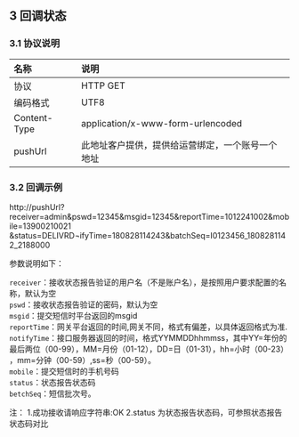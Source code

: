 ## 3 回调状态

### 3.1 协议说明

|名称|说明|
|:---|:---|
|协议|HTTP GET|
|编码格式|UTF8|
|Content-Type|application/x-www-form-urlencoded|
|pushUrl|此地址客户提供，提供给运营绑定，一个账号一个地址|

### 3.2 回调示例


http://pushUrl?receiver=admin&pswd=12345&msgid=12345&reportTime=1012241002&mobile=13900210021<br/>&status=DELIVRD¬ifyTime=180828114243&batchSeq=I0123456_1808281142_2188000<br/>

参数说明如下：

`receiver`：接收状态报告验证的用户名（不是账户名），是按照用户要求配置的名称，默认为空<br/>
`pswd`：接收状态报告验证的密码，默认为空<br/>
`msgid`：提交短信时平台返回的msgid<br/>
`reportTime`：网关平台返回的时间,网关不同，格式有偏差，以具体返回格式为准.<br/>
`notifyTime`：接口服务器返回的时间，格式YYMMDDhhmmss，其中YY=年份的最后两位（00-99），MM=月份（01-12），DD=日（01-31），hh=小时（00-23）<br/>，mm=分钟（00-59）,ss=秒（00-59）。<br/>
`mobile`：提交短信时的手机号码<br/>
`status`：状态报告状态码<br/>
`betchSeq`：短信批次号。<br/>

注：
1.成功接收请响应字符串:OK
2.status 为状态报告状态码，可参照状态报告状态码对比
